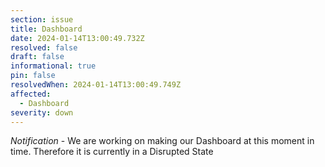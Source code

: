 ```yaml
---
section: issue
title: Dashboard
date: 2024-01-14T13:00:49.732Z
resolved: false
draft: false
informational: true
pin: false
resolvedWhen: 2024-01-14T13:00:49.749Z
affected:
  - Dashboard
severity: down
---
```

*Notification* - We are working on making our Dashboard at this moment in time. Therefore it is currently in a Disrupted State